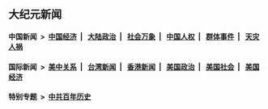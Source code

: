 ## 大纪元新闻

#### 中国新闻 &nbsp;>&nbsp; [中国经济](indexes/ncid283/README.md?09130845) &nbsp;| &nbsp; [大陆政治](indexes/ncid277/README.md?09130845) &nbsp;| &nbsp; [社会万象](indexes/ncid282/README.md?09130845) &nbsp;| &nbsp; [中国人权](indexes/ncid278/README.md?09130845) &nbsp;| &nbsp; [群体事件](indexes/ncid279/README.md?09130845) &nbsp;| &nbsp; [天灾人祸](indexes/ncid280/README.md?09130845)

#### 国际新闻 &nbsp;>&nbsp; [美中关系](indexes/nf1412576/README.md?09130845) &nbsp;| &nbsp; [台湾新闻](indexes/ncid1349361/README.md?09130845) &nbsp;| &nbsp; [香港新闻](indexes/ncid1349362/README.md?09130845) &nbsp;| &nbsp; [美国政治](indexes/ncid1078159/README.md?09130845) &nbsp;| &nbsp; [美国社会](indexes/ncid1078160/README.md?09130845) &nbsp;| &nbsp; [美国经济](indexes/ncid1078158/README.md?09130845)

#### 特别专题 &nbsp;>&nbsp; [中共百年历史](https://github.com/epoch-news/epoch-special/blob/master/README.md?09130845)  
